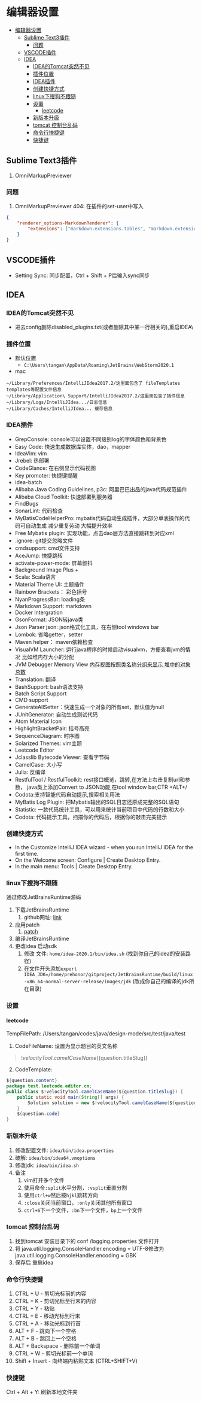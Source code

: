 # 编辑器设置

- [编辑器设置](#编辑器设置)
  - [Sublime Text3插件](#sublime-text3插件)
    - [问题](#问题)
  - [VSCODE插件](#vscode插件)
  - [IDEA](#idea)
    - [IDEA的Tomcat突然不见](#idea的tomcat突然不见)
    - [插件位置](#插件位置)
    - [IDEA插件](#idea插件)
    - [创建快捷方式](#创建快捷方式)
    - [linux下搜狗不跟随](#linux下搜狗不跟随)
    - [设置](#设置)
      - [leetcode](#leetcode)
    - [新版本升级](#新版本升级)
    - [tomcat 控制台乱码](#tomcat-控制台乱码)
    - [命令行快捷键](#命令行快捷键)
    - [快捷键](#快捷键)

## Sublime Text3插件

1. OmniMarkupPreviewer

### 问题

1. OmniMarkupPreviewer 404: 在插件的set-user中写入
```json
{
    "renderer_options-MarkdownRenderer": {
        "extensions": ["markdown.extensions.tables", "markdown.extensions.fenced_code", "markdown.extensions.codehilite"]
    }
}
```


## VSCODE插件

- Setting Sync: 同步配置，Ctrl + Shift + P后输入sync同步

## IDEA

### IDEA的Tomcat突然不见

- 进去config删除disabled_plugins.txt(或者删除其中某一行相关的),重启IDEA\
  
### 插件位置

- 默认位置
  - `C:\Users\tangan\AppData\Roaming\JetBrains\WebStorm2020.1`
- mac
```
~/Library/Preferences/IntelliJIdea2017.2/这里面包含了 fileTemplates templates等配置文件信息
~/Library/Application\ Support/IntelliJIdea2017.2/这里面包含了插件信息
~/Library/Logs/IntelliJIdea.../日志信息
~/Library/Caches/IntelliJIdea... 缓存信息
```

### IDEA插件

- GrepConsole: console可以设置不同级别log的字体颜色和背景色
- Easy Code: 快速生成数据库实体，dao，mapper
- IdeaVim: vim
- Jrebel: 热部署
- CodeGlance: 在右侧显示代码视图
- Key promoter: 快捷键提醒
- idea-batch
- Alibaba Java Coding Guidelines, p3c: 阿里巴巴出品的java代码规范插件
- Alibaba Cloud Toolkit: 快速部署到服务器
- FindBugs
- SonarLint: 代码检查
- MyBatisCodeHelperPro: mybatis代码自动生成插件，大部分单表操作的代码可自动生成 减少重复劳动 大幅提升效率
- Free Mybatis plugin: 实现功能，点击dao层方法直接跳转到对应xml
- .ignore: git提交忽略文件
- cmdsupport: cmd文件支持
- AceJump: 快捷跳转
- activate-power-mode: 屏幕颤抖
- Background Image Plus +
- Scala: Scala语言
- Material Theme UI: 主题插件
- Rainbow Brackets： 彩色括号
- NyanProgressBar: loading条
- Markdown Support: markdown
- Docker intergration
- GsonFormat: JSON转java类
- Json Parser json: json格式化工具，在右侧tool windows bar
- Lombok: 省略getter，setter
- Maven helper： maven依赖检查
- VisualVM Launcher: 运行java程序的时候启动visualvm，方便查看jvm的情况 比如堆内存大小的分配
- JVM Debugger Memory View [内存视图按照类名称分组来显示 堆中的对象总数](https://blog.csdn.net/azhegps/article/details/71195351)
- Translation: 翻译
- BashSupport: bash语法支持
- Batch Script Support
- CMD support
- GenerateAllSetter：快速生成一个对象的所有set，默认值为null
- JUnitGenerator: 自动生成测试代码
- Atom Material Icon
- HighlightBracketPair: 括号高亮
- SequenceDiagram: 时序图
- Solarized Themes: vim主题
- Leetcode Editor
- Jclasslib Bytecode Viewer: 查看字节码
- CamelCase: 大小写
- Julia: 反编译
- RestfulTool / RestfulToolkit: rest接口概览，跳转,在方法上右击复制url和参数， java类上添加Convert to JSON功能,在tool window bar,CTR +ALT+/
- Codota:支持智能代码自动提示,搜索相关用法
- MyBatis Log Plugin: 把Mybatis输出的SQL日志还原成完整的SQL语句
- Statistic: 一款代码统计工具，可以用来统计当前项目中代码的行数和大小
- Codota: 代码提示工具，扫描你的代码后，根据你的敲击完美提示

### 创建快捷方式

- In the Customize IntelliJ IDEA wizard - when you run IntelliJ IDEA for the first time.
- On the Welcome screen: Configure | Create Desktop Entry.
- In the main menu: Tools | Create Desktop Entry.

### linux下搜狗不跟随

通过修改JetBrainsRuntime源码

1. 下载JetBrainsRuntime
   1. github网址: [link](https://github.com/JetBrains/JetBrainsRuntime)
2. 应用patch
   1. [patch](https://github.com/prehonor/myJetBrainsRuntime)
3. 编译JetBrainsRuntime
4. 更改idea 启动sdk
   1. 修改 文件: `home/idea-2020.1/bin/idea.sh` (找到你自己的idea的安装路径)
   2. 在文件开头添加`export IDEA_JDK=/home/prehonor/gitproject/JetBrainsRuntime/build/linux-x86_64-normal-server-release/images/jdk` (改成你自己的编译的jdk所在目录)

### 设置

#### leetcode

TempFilePath: /Users/tangan/codes/java/design-mode/src/test/java/test

1. CodeFileName: 设置为显示题目的英文名称
> $!velocityTool.camelCaseName(${question.titleSlug})  
2. CodeTemplate: 
```java
${question.content}
package test.leetcode.editor.cn;
public class $!velocityTool.camelCaseName(${question.titleSlug}) {
    public static void main(String[] args) {
        Solution solution = new $!velocityTool.camelCaseName(${question.titleSlug})().new Solution();
    }
    ${question.code}
}
```

### 新版本升级

1. 修改配置文件: `idea/bin/idea.properties`
2. 破解: `idea/bin/idea64.vmoptions`
3. 修改jdk: `idea/bin/idea.sh`
4. 备注
   1. vim打开多个文件
   2. 使用命令`:split`水平分割，`:vsplit`垂直分割
   3. 使用`ctrl+w`然后按`hjkl`跳转方向
   4. `:close`关闭当前窗口，`:only`关闭其他所有窗口
   5. `ctrl+6`下一个文件，`:bn`下一个文件，`bp`上一个文件

### tomcat 控制台乱码
1. 找到tomcat 安装目录下的 conf /logging.properties 文件打开
2. 将 java.util.logging.ConsoleHandler.encoding = UTF-8修改为java.util.logging.ConsoleHandler.encoding = GBK
3. 保存后 重启idea


### 命令行快捷键

1. CTRL + U - 剪切光标前的内容
2. CTRL + K - 剪切光标至行末的内容
3. CTRL + Y - 粘贴
4. CTRL + E - 移动光标到行末
5. CTRL + A - 移动光标到行首
6. ALT + F - 跳向下一个空格
7. ALT + B - 跳回上一个空格
8. ALT + Backspace - 删除前一个单词
9. CTRL + W - 剪切光标前一个单词
10. Shift + Insert - 向终端内粘贴文本 (CTRL+SHIFT+V)

### 快捷键

Ctrl + Alt + Y:  刷新本地文件夹